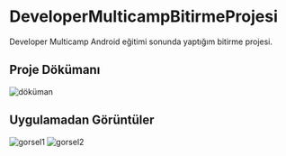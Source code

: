 # DeveloperMulticampBitirmeProjesi
Developer Multicamp Android eğitimi sonunda yaptığım bitirme projesi.

## Proje Dökümanı
![döküman](https://lh3.googleusercontent.com/7TrqkPYU-emyC9LGuXgjie9BP_qYFjkdR3wnoNRR_Dq7hVAM1kFiFwfGaSUlWlrp8rfpnEHACbwFSQ=w1808-h952-rw)

## Uygulamadan Görüntüler
![gorsel1](https://lh5.googleusercontent.com/bOqyeXmr-uQDeMxkI7uEg6MxJQuINlC-JGga1zIDTpE8Z1UiFCZK0RSk35CZ5yqex1wE0wcFGx40-A=w1808-h952-rw)
![gorsel2](https://lh4.googleusercontent.com/LIs1jxU_GlLl642gi3bT5OZJ0zyl19RtC_JU7bWodEAtaQSIVVy5hcGV8JhKKRSa4wsuLpiamSVQdQ=w1808-h952-rw)
